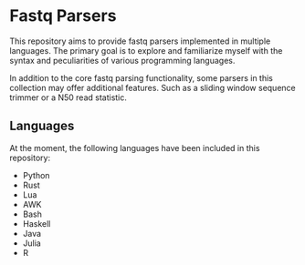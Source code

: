 # Fastq Parsers

This repository aims to provide fastq parsers implemented in multiple languages. The primary goal is to explore and familiarize myself with the syntax and peculiarities of various programming languages.

In addition to the core fastq parsing functionality, some parsers in this collection may offer additional features. Such as a sliding window sequence trimmer or a N50 read statistic.


## Languages

At the moment, the following languages have been included in this repository:

- Python
- Rust
- Lua
- AWK
- Bash
- Haskell
- Java
- Julia
- R
